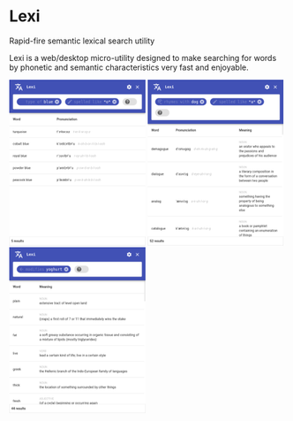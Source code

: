 # Lexi
Rapid-fire semantic lexical search utility

Lexi is a web/desktop micro-utility designed to make searching for words by phonetic and semantic characteristics very fast and enjoyable.

<img src="screenshots/blue.png" height="300"/> <img src="screenshots/dog.png" height="300"/> <img src="screenshots/yoghurt.png" height="300"/>
